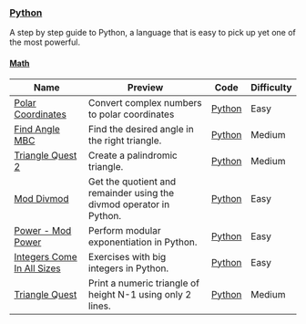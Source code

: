 ### [Python](https://www.hackerrank.com/domains/python)
A step by step guide to Python, a language that is easy to pick up yet one of the most powerful.

#### [Math](https://www.hackerrank.com/domains/python/py-math)

Name | Preview | Code | Difficulty
---- | ------- | ---- | ----------
[Polar Coordinates](https://www.hackerrank.com/challenges/polar-coordinates)|Convert complex numbers to polar coordinates|[Python](polar-coordinates.py)|Easy
[Find Angle MBC](https://www.hackerrank.com/challenges/find-angle)|Find the desired angle in the right triangle.|[Python](find-angle.py)|Medium
[Triangle Quest 2](https://www.hackerrank.com/challenges/triangle-quest-2)|Create a palindromic triangle.|[Python](triangle-quest-2.py)|Medium
[Mod Divmod](https://www.hackerrank.com/challenges/python-mod-divmod)|Get the quotient and remainder using the divmod operator in Python.|[Python](python-mod-divmod.py)|Easy
[Power - Mod Power](https://www.hackerrank.com/challenges/python-power-mod-power)|Perform modular exponentiation in Python.|[Python](python-power-mod-power.py)|Easy
[Integers Come In All Sizes](https://www.hackerrank.com/challenges/python-integers-come-in-all-sizes)|Exercises with big integers in Python.|[Python](python-integers-come-in-all-sizes.py)|Easy
[Triangle Quest](https://www.hackerrank.com/challenges/python-quest-1)|Print a numeric triangle of height N-1 using only 2 lines.|[Python](python-quest-1.py)|Medium

